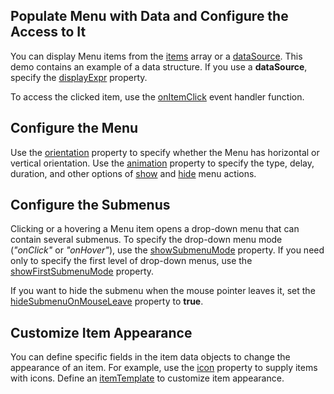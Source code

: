 ## Populate Menu with Data and Configure the Access to It

You can display Menu items from the [items](/Documentation/ApiReference/UI_Components/dxMenu/Configuration/items/) array or a [dataSource](/Documentation/ApiReference/UI_Components/dxMenu/Configuration/#dataSource). This demo contains an example of a data structure. If you use a **dataSource**, specify the [displayExpr](/Documentation/ApiReference/UI_Components/dxMenu/Configuration/#displayExpr) property.
<!--split-->

To access the clicked item, use the [onItemClick](/Documentation/ApiReference/UI_Components/dxMenu/Configuration/#onItemClick) event handler function.

## Configure the Menu

Use the [orientation](/Documentation/ApiReference/UI_Components/dxMenu/Configuration/#orientation) property to specify whether the Menu has horizontal or vertical orientation. Use the [animation](/Documentation/ApiReference/UI_Components/dxMenu/Configuration/animation/) property to specify the type, delay, duration, and other options of [show](/Documentation/ApiReference/UI_Components/dxMenu/Configuration/animation/#show) and [hide](/Documentation/ApiReference/UI_Components/dxMenu/Configuration/animation/#hide) menu actions.

## Configure the Submenus

Clicking or a hovering a Menu item opens a drop-down menu that can contain several submenus. To specify the drop-down menu mode (*"onClick"* or *"onHover"*), use the [showSubmenuMode](/Documentation/ApiReference/UI_Components/dxMenu/Configuration/showSubmenuMode/) property. If you need only to specify the first level of drop-down menus, use the [showFirstSubmenuMode](/Documentation/ApiReference/UI_Components/dxMenu/Configuration/showFirstSubmenuMode/) property.

If you want to hide the submenu when the mouse pointer leaves it, set the [hideSubmenuOnMouseLeave](/Documentation/ApiReference/UI_Components/dxMenu/Configuration/#hideSubmenuOnMouseLeave) property to **true**.

## Customize Item Appearance

You can define specific fields in the item data objects to change the appearance of an item. For example, use the [icon](/Documentation/ApiReference/UI_Components/dxMenu/Configuration/items/#icon) property to supply items with icons. Define an [itemTemplate](/Documentation/ApiReference/UI_Components/dxMenu/Configuration/#itemTemplate) to customize item appearance.

